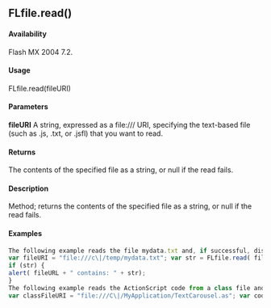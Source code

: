 ## FLfile.read()

#### Availability

Flash MX 2004 7.2.

#### Usage

FLfile.read(fileURI)

#### Parameters

**fileURI** A string, expressed as a file:/// URI, specifying the text-based file (such as .js, .txt, or .jsfl) that you want to read.

#### Returns

The contents of the specified file as a string, or null if the read fails.

#### Description

Method; returns the contents of the specified file as a string, or null if the read fails.

#### Examples

```javascript
The following example reads the file mydata.txt and, if successful, displays an alert box with the contents of the file.
var fileURI = "file:///c\|/temp/mydata.txt"; var str = FLfile.read( fileURI);
if (str) {
alert( fileURL + " contains: " + str);
}
The following example reads the ActionScript code from a class file and stores it in the code variable:
var classFileURI = "file:///C\|/MyApplication/TextCarousel.as"; var code = FLfile.read(classFileURI);

```